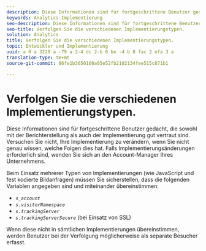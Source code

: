 ```yaml
---
description: Diese Informationen sind für fortgeschrittene Benutzer gedacht, die sowohl mit der Berichterstellung als auch der Implementierung gut vertraut sind. Versuchen Sie nicht, Ihre Implementierung zu verändern, wenn Sie nicht genau wissen, welche Folgen dies hat. Falls Implementierungsänderungen erforderlich sind, wenden Sie sich an den Account-Manager Ihres Unternehmens.
keywords: Analytics-Implementierung
seo-description: Diese Informationen sind für fortgeschrittene Benutzer gedacht, die sowohl mit der Berichterstellung als auch der Implementierung gut vertraut sind. Versuchen Sie nicht, Ihre Implementierung zu verändern, wenn Sie nicht genau wissen, welche Folgen dies hat. Falls Implementierungsänderungen erforderlich sind, wenden Sie sich an den Account-Manager Ihres Unternehmens.
seo-title: Verfolgen Sie die verschiedenen Implementierungstypen.
solution: Analytics
title: Verfolgen Sie die verschiedenen Implementierungstypen.
topic: Entwickler und Implementierung
uuid: a 0 a 3229 a -79 a 2-4 dc 2-b 0 be -4 b 8 fac 2 efa 3 a
translation-type: tm+mt
source-git-commit: 86fe1b3650100a05e52fb2102134fee515c871b1

---
```



# Verfolgen Sie die verschiedenen Implementierungstypen.

Diese Informationen sind für fortgeschrittene Benutzer gedacht, die sowohl mit der Berichterstellung als auch der Implementierung gut vertraut sind. Versuchen Sie nicht, Ihre Implementierung zu verändern, wenn Sie nicht genau wissen, welche Folgen dies hat. Falls Implementierungsänderungen erforderlich sind, wenden Sie sich an den Account-Manager Ihres Unternehmens.

Beim Einsatz mehrerer Typen von Implementierungen (wie JavaScript und fest kodierte Bildanfragen) müssen Sie sicherstellen, dass die folgenden Variablen angegeben sind und miteinander übereinstimmen:

* *`s_account`*
* *`s.visitorNamespace`*
* *`s.trackingServer`*
* *`s.trackingServerSecure`* (bei Einsatz von SSL)

Wenn diese nicht in sämtlichen Implementierungen übereinstimmen, werden Benutzer bei der Verfolgung möglicherweise als separate Besucher erfasst.
